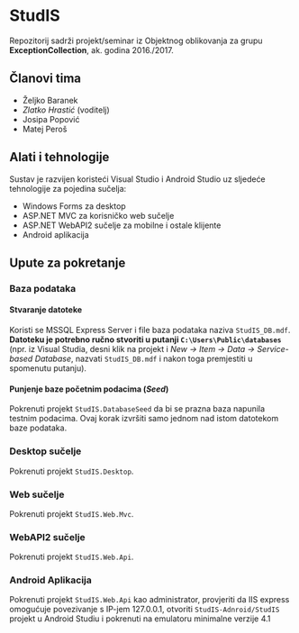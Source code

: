 # StudIS
Repozitorij sadrži projekt/seminar iz Objektnog oblikovanja za grupu **ExceptionCollection**, ak. godina 2016./2017.

## Članovi tima
- Željko Baranek
- *Zlatko Hrastić* (voditelj)
- Josipa Popović
- Matej Peroš

## Alati i tehnologije
Sustav je razvijen koristeći Visual Studio i Android Studio uz sljedeće tehnologije za pojedina sučelja:
- Windows Forms za desktop
- ASP.NET MVC za korisničko web sučelje
- ASP.NET WebAPI2 sučelje za mobilne i ostale klijente
- Android aplikacija

## Upute za pokretanje
### Baza podataka
#### Stvaranje datoteke
Koristi se MSSQL Express Server i file baza podataka naziva ``StudIS_DB.mdf``.
**Datoteku je potrebno ručno stvoriti u putanji
``C:\Users\Public\databases``** (npr. iz Visual Studia, desni klik na projekt i *New -> Item -> Data -> Service-based Database*, nazvati ``StudIS_DB.mdf`` i nakon toga premjestiti u spomenutu putanju).
#### Punjenje baze početnim podacima (*Seed*)
Pokrenuti projekt ``StudIS.DatabaseSeed`` da bi se prazna baza napunila testnim podacima. Ovaj korak izvršiti samo jednom nad istom datotekom baze podataka.
### Desktop sučelje
Pokrenuti projekt ``StudIS.Desktop``.
### Web sučelje
Pokrenuti projekt ``StudIS.Web.Mvc``.
### WebAPI2 sučelje
Pokrenuti projekt ``StudIS.Web.Api``.
### Android Aplikacija
Pokrenuti projekt ``StudIS.Web.Api`` kao administrator, provjeriti da IIS express omogućuje povezivanje s IP-jem 127.0.0.1, otvoriti ``StudIS-Adnroid/StudIS`` projekt u Android Studiu i pokrenuti na emulatoru minimalne verzije 4.1
